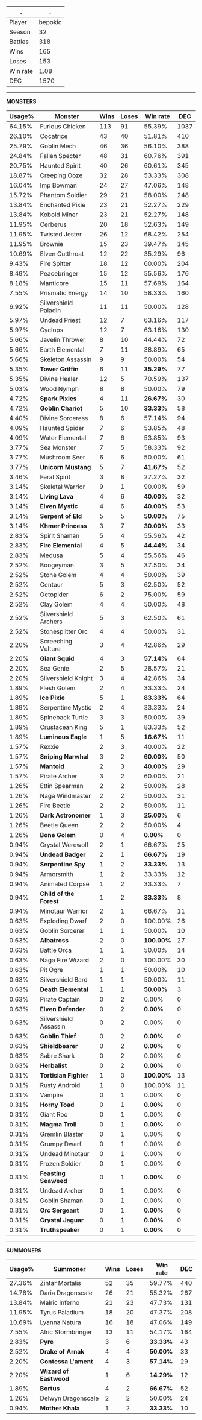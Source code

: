 .|.
|-|-
Player|bepokic
Season|32
Battles|318
Wins|165
Loses|153
Win rate|1.08
DEC|1570

---
**MONSTERS**

Usage%|Monster|Wins|Loses|Win rate|DEC|
-|-|-|-|-|-|
64.15%|Furious Chicken|113|91|55.39%|1037|
26.10%|Cocatrice|43|40|51.81%|410|
25.79%|Goblin Mech|46|36|56.10%|388|
24.84%|Fallen Specter|48|31|60.76%|391|
20.75%|Haunted Spirit|40|26|60.61%|345|
18.87%|Creeping Ooze|32|28|53.33%|308|
16.04%|Imp Bowman|24|27|47.06%|148|
15.72%|Phantom Soldier|29|21|58.00%|248|
13.84%|Enchanted Pixie|23|21|52.27%|229|
13.84%|Kobold Miner|23|21|52.27%|148|
11.95%|Cerberus|20|18|52.63%|149|
11.95%|Twisted Jester|26|12|68.42%|254|
11.95%|Brownie|15|23|39.47%|145|
10.69%|Elven Cutthroat|12|22|35.29%|96|
9.43%|Fire Spitter|18|12|60.00%|204|
8.49%|Peacebringer|15|12|55.56%|176|
8.18%|Manticore|15|11|57.69%|164|
7.55%|Prismatic Energy|14|10|58.33%|160|
6.92%|Silvershield Paladin|11|11|50.00%|128|
5.97%|Undead Priest|12|7|63.16%|117|
5.97%|Cyclops|12|7|63.16%|130|
5.66%|Javelin Thrower|8|10|44.44%|72|
5.66%|Earth Elemental|7|11|38.89%|65|
5.66%|Skeleton Assassin|9|9|50.00%|54|
5.35%|**Tower Griffin**|6|11|**35.29%**|77|
5.35%|Divine Healer|12|5|70.59%|137|
5.03%|Wood Nymph|8|8|50.00%|79|
4.72%|**Spark Pixies**|4|11|**26.67%**|30|
4.72%|**Goblin Chariot**|5|10|**33.33%**|58|
4.40%|Divine Sorceress|8|6|57.14%|94|
4.09%|Haunted Spider|7|6|53.85%|48|
4.09%|Water Elemental|7|6|53.85%|93|
3.77%|Sea Monster|7|5|58.33%|92|
3.77%|Mushroom Seer|6|6|50.00%|61|
3.77%|**Unicorn Mustang**|5|7|**41.67%**|52|
3.46%|Feral Spirit|3|8|27.27%|32|
3.14%|Skeletal Warrior|9|1|90.00%|59|
3.14%|**Living Lava**|4|6|**40.00%**|32|
3.14%|**Elven Mystic**|4|6|**40.00%**|53|
3.14%|**Serpent of Eld**|5|5|**50.00%**|75|
3.14%|**Khmer Princess**|3|7|**30.00%**|33|
2.83%|Spirit Shaman|5|4|55.56%|42|
2.83%|**Fire Elemental**|4|5|**44.44%**|34|
2.83%|Medusa|5|4|55.56%|46|
2.52%|Boogeyman|3|5|37.50%|34|
2.52%|Stone Golem|4|4|50.00%|39|
2.52%|Centaur|5|3|62.50%|52|
2.52%|Octopider|6|2|75.00%|59|
2.52%|Clay Golem|4|4|50.00%|48|
2.52%|Silvershield Archers|5|3|62.50%|61|
2.52%|Stonesplitter Orc|4|4|50.00%|31|
2.20%|Screeching Vulture|3|4|42.86%|29|
2.20%|**Giant Squid**|4|3|**57.14%**|64|
2.20%|Sea Genie|2|5|28.57%|21|
2.20%|Silvershield Knight|3|4|42.86%|34|
1.89%|Flesh Golem|2|4|33.33%|24|
1.89%|**Ice Pixie**|5|1|**83.33%**|64|
1.89%|Serpentine Mystic|2|4|33.33%|24|
1.89%|Spineback Turtle|3|3|50.00%|39|
1.89%|Crustacean King|5|1|83.33%|52|
1.89%|**Luminous Eagle**|1|5|**16.67%**|11|
1.57%|Rexxie|2|3|40.00%|22|
1.57%|**Sniping Narwhal**|3|2|**60.00%**|50|
1.57%|**Mantoid**|2|3|**40.00%**|29|
1.57%|Pirate Archer|3|2|60.00%|21|
1.26%|Ettin Spearman|2|2|50.00%|28|
1.26%|Naga Windmaster|2|2|50.00%|31|
1.26%|Fire Beetle|2|2|50.00%|11|
1.26%|**Dark Astronomer**|1|3|**25.00%**|6|
1.26%|Beetle Queen|2|2|50.00%|4|
1.26%|**Bone Golem**|0|4|**0.00%**|0|
0.94%|Crystal Werewolf|2|1|66.67%|25|
0.94%|**Undead Badger**|2|1|**66.67%**|19|
0.94%|**Serpentine Spy**|1|2|**33.33%**|13|
0.94%|Armorsmith|1|2|33.33%|12|
0.94%|Animated Corpse|1|2|33.33%|7|
0.94%|**Child of the Forest**|1|2|**33.33%**|8|
0.94%|Minotaur Warrior|2|1|66.67%|11|
0.63%|Exploding Dwarf|2|0|100.00%|26|
0.63%|Goblin Sorcerer|1|1|50.00%|10|
0.63%|**Albatross**|2|0|**100.00%**|27|
0.63%|Battle Orca|1|1|50.00%|14|
0.63%|Naga Fire Wizard|2|0|100.00%|30|
0.63%|Pit Ogre|1|1|50.00%|10|
0.63%|Silvershield Bard|1|1|50.00%|11|
0.63%|**Death Elemental**|1|1|**50.00%**|3|
0.63%|Pirate Captain|0|2|0.00%|0|
0.63%|**Elven Defender**|0|2|**0.00%**|0|
0.63%|Silvershield Assassin|0|2|0.00%|0|
0.63%|**Goblin Thief**|0|2|**0.00%**|0|
0.63%|**Shieldbearer**|0|2|**0.00%**|0|
0.63%|Sabre Shark|0|2|0.00%|0|
0.63%|**Herbalist**|0|2|**0.00%**|0|
0.31%|**Tortisian Fighter**|1|0|**100.00%**|13|
0.31%|Rusty Android|1|0|100.00%|11|
0.31%|Vampire|0|1|0.00%|0|
0.31%|**Horny Toad**|0|1|**0.00%**|0|
0.31%|Giant Roc|0|1|0.00%|0|
0.31%|**Magma Troll**|0|1|**0.00%**|0|
0.31%|Gremlin Blaster|0|1|0.00%|0|
0.31%|Grumpy Dwarf|0|1|0.00%|0|
0.31%|Undead Minotaur|0|1|0.00%|0|
0.31%|Frozen Soldier|0|1|0.00%|0|
0.31%|**Feasting Seaweed**|0|1|**0.00%**|0|
0.31%|Undead Archer|0|1|0.00%|0|
0.31%|Goblin Shaman|0|1|0.00%|0|
0.31%|**Orc Sergeant**|0|1|**0.00%**|0|
0.31%|**Crystal Jaguar**|0|1|**0.00%**|0|
0.31%|**Truthspeaker**|0|1|**0.00%**|0|

---
**SUMMONERS**

Usage%|Summoner|Wins|Loses|Win rate|DEC|
-|-|-|-|-|-|
27.36%|Zintar Mortalis|52|35|59.77%|440|
14.78%|Daria Dragonscale|26|21|55.32%|267|
13.84%|Malric Inferno|21|23|47.73%|131|
11.95%|Tyrus Paladium|18|20|47.37%|208|
10.69%|Lyanna Natura|16|18|47.06%|149|
7.55%|Alric Stormbringer|13|11|54.17%|164|
2.83%|**Pyre**|3|6|**33.33%**|43|
2.52%|**Drake of Arnak**|4|4|**50.00%**|33|
2.20%|**Contessa L'ament**|4|3|**57.14%**|29|
2.20%|**Wizard of Eastwood**|1|6|**14.29%**|12|
1.89%|**Bortus**|4|2|**66.67%**|52|
1.26%|Delwyn Dragonscale|2|2|50.00%|24|
0.94%|**Mother Khala**|1|2|**33.33%**|10|
